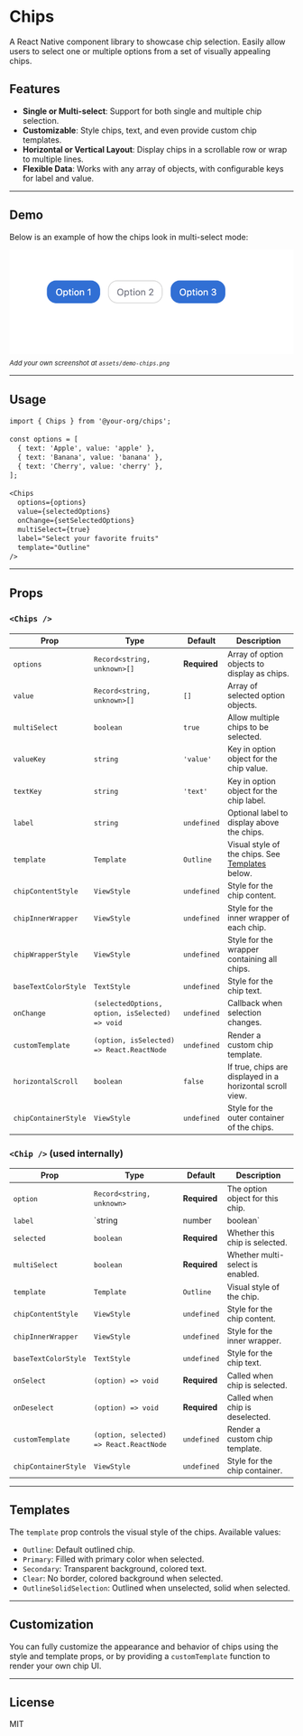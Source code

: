 # Chips

A React Native component library to showcase chip selection. Easily allow users to select one or multiple options from a set of visually appealing chips.

## Features

- **Single or Multi-select**: Support for both single and multiple chip selection.
- **Customizable**: Style chips, text, and even provide custom chip templates.
- **Horizontal or Vertical Layout**: Display chips in a scrollable row or wrap to multiple lines.
- **Flexible Data**: Works with any array of objects, with configurable keys for label and value.

---


## Demo

Below is an example of how the chips look in multi-select mode:

![Demo Output](assets/demo-chips.png)
<sub>_Add your own screenshot at `assets/demo-chips.png`_</sub>


---

## Usage

```tsx
import { Chips } from '@your-org/chips';

const options = [
  { text: 'Apple', value: 'apple' },
  { text: 'Banana', value: 'banana' },
  { text: 'Cherry', value: 'cherry' },
];

<Chips
  options={options}
  value={selectedOptions}
  onChange={setSelectedOptions}
  multiSelect={true}
  label="Select your favorite fruits"
  template="Outline"
/>
```

---

## Props

### `<Chips />`

| Prop                | Type                                               | Default         | Description                                                                                   |
|---------------------|----------------------------------------------------|-----------------|-----------------------------------------------------------------------------------------------|
| `options`           | `Record<string, unknown>[]`                        | **Required**    | Array of option objects to display as chips.                                                  |
| `value`             | `Record<string, unknown>[]`                        | `[]`            | Array of selected option objects.                                                              |
| `multiSelect`       | `boolean`                                          | `true`          | Allow multiple chips to be selected.                                                           |
| `valueKey`          | `string`                                           | `'value'`       | Key in option object for the chip value.                                                       |
| `textKey`           | `string`                                           | `'text'`        | Key in option object for the chip label.                                                       |
| `label`             | `string`                                           | `undefined`     | Optional label to display above the chips.                                                     |
| `template`          | `Template`                                         | `Outline`       | Visual style of the chips. See [Templates](#templates) below.                                  |
| `chipContentStyle`  | `ViewStyle`                                        | `undefined`     | Style for the chip content.                                                                    |
| `chipInnerWrapper`  | `ViewStyle`                                        | `undefined`     | Style for the inner wrapper of each chip.                                                      |
| `chipWrapperStyle`  | `ViewStyle`                                        | `undefined`     | Style for the wrapper containing all chips.                                                    |
| `baseTextColorStyle`| `TextStyle`                                        | `undefined`     | Style for the chip text.                                                                       |
| `onChange`          | `(selectedOptions, option, isSelected) => void`    | `undefined`     | Callback when selection changes.                                                               |
| `customTemplate`    | `(option, isSelected) => React.ReactNode`          | `undefined`     | Render a custom chip template.                                                                 |
| `horizontalScroll`  | `boolean`                                          | `false`         | If true, chips are displayed in a horizontal scroll view.                                      |
| `chipContainerStyle`| `ViewStyle`                                        | `undefined`     | Style for the outer container of the chips.                                                    |

### `<Chip />` (used internally)

| Prop                | Type                                               | Default         | Description                                                                                   |
|---------------------|----------------------------------------------------|-----------------|-----------------------------------------------------------------------------------------------|
| `option`            | `Record<string, unknown>`                          | **Required**    | The option object for this chip.                                                               |
| `label`             | `string | number | boolean`                      | **Required**    | The label to display.                                                                         |
| `selected`          | `boolean`                                          | **Required**    | Whether this chip is selected.                                                                 |
| `multiSelect`       | `boolean`                                          | **Required**    | Whether multi-select is enabled.                                                               |
| `template`          | `Template`                                         | `Outline`       | Visual style of the chip.                                                                      |
| `chipContentStyle`  | `ViewStyle`                                        | `undefined`     | Style for the chip content.                                                                    |
| `chipInnerWrapper`  | `ViewStyle`                                        | `undefined`     | Style for the inner wrapper.                                                                   |
| `baseTextColorStyle`| `TextStyle`                                        | `undefined`     | Style for the chip text.                                                                       |
| `onSelect`          | `(option) => void`                                 | **Required**    | Called when chip is selected.                                                                  |
| `onDeselect`        | `(option) => void`                                 | **Required**    | Called when chip is deselected.                                                                |
| `customTemplate`    | `(option, selected) => React.ReactNode`            | `undefined`     | Render a custom chip template.                                                                 |
| `chipContainerStyle`| `ViewStyle`                                        | `undefined`     | Style for the chip container.                                                                  |

---

## Templates

The `template` prop controls the visual style of the chips. Available values:

- `Outline`: Default outlined chip.
- `Primary`: Filled with primary color when selected.
- `Secondary`: Transparent background, colored text.
- `Clear`: No border, colored background when selected.
- `OutlineSolidSelection`: Outlined when unselected, solid when selected.

---

## Customization

You can fully customize the appearance and behavior of chips using the style and template props, or by providing a `customTemplate` function to render your own chip UI.

---

## License

MIT
